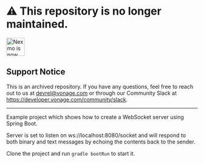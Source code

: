# ⚠️ This repository is no longer maintained.

<img src="https://developer.nexmo.com/assets/images/Vonage_Nexmo.svg" height="48px" alt="Nexmo is now known as Vonage" />

## Support Notice
This is an archived repository. If you have any questions, feel free to reach out to us at devrel@vonage.com or through our Community Slack at https://developer.vonage.com/community/slack.

<hr />

Example project which shows how to create a WebSocket server using Spring Boot.

Server is set to listen on ws://localhost:8080/socket and will respond to both binary and text messages by echoing the contents back to the sender.

Clone the project and run `gradle bootRun` to start it.
